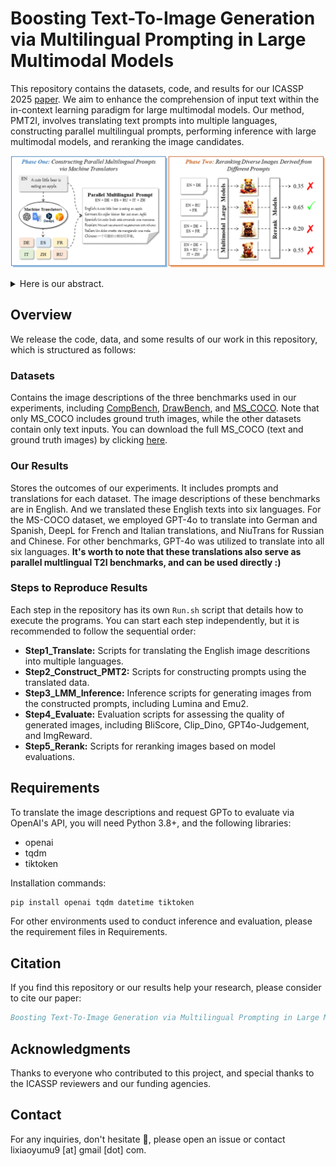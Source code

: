 # Boosting Text-To-Image Generation via Multilingual Prompting in Large Multimodal Models

This repository contains the datasets, code, and results for our ICASSP 2025 [paper](). We aim to enhance the comprehension of input text within the in-context learning paradigm for large multimodal models. Our method, PMT2I, involves translating text prompts into multiple languages, constructing parallel multilingual prompts, performing inference with large multimodal models, and reranking the image candidates.

![PMT2I](Figures/PMT2I_method.png)

<details>
  <summary>Here is our abstract.</summary>
  Previous work on augmenting large multimodal models (LMMs) for text-to-image (T2I) generation has focused on enriching the input space of in-context learning (ICL). This includes providing a few demonstrations and optimizing image descriptions to be more detailed and logical. However, as demand for more complex and flexible image descriptions grows, enhancing comprehension of input text within the ICL paradigm remains a critical yet underexplored area. In this work, we extend this line of research by constructing parallel multilingual prompts aimed at harnessing the multilingual capabilities of LMMs. More specifically, we translate the input text into several languages and provide the models with both the original text and the translations. Experiments on two LMMs across 3 benchmarks show that our method, PMT2I, achieves superior performance in general, compositional, and fine-grained assessments, especially in human preference alignment. Additionally, with its advantage of generating more diverse images, PMT2I significantly outperforms baseline prompts when incorporated with reranking methods.
</details>

## Overview

We release the code, data, and some results of our work in this repository, which is structured as follows:

### Datasets
Contains the image descriptions of the three benchmarks used in our experiments, including [CompBench](https://github.com/Karine-Huang/T2I-CompBench), [DrawBench](https://docs.google.com/spreadsheets/d/1y7nAbmR4FREi6npB1u-Bo3GFdwdOPYJc617rBOxIRHY/edit#gid=0), and [MS_COCO](https://cocodataset.org/#download). Note that only MS_COCO includes ground truth images, while the other datasets contain only text inputs. You can download the full MS_COCO (text and ground truth images) by clicking [here](http://images.cocodataset.org/zips/val2014.zip).

### Our Results
Stores the outcomes of our experiments. It includes prompts and translations for each dataset. The image descriptions of these benchmarks are in English. And we translated these English texts into six languages. For the MS-COCO dataset, we employed GPT-4o to translate into German and Spanish, DeepL for French and Italian translations, and NiuTrans for Russian and Chinese. For other benchmarks, GPT-4o was utilized to translate into all six languages. **It's worth to note that these translations also serve as parallel multlingual T2I benchmarks, and can be used directly :)**

### Steps to Reproduce Results
Each step in the repository has its own `Run.sh` script that details how to execute the programs. You can start each step independently, but it is recommended to follow the sequential order:
- **Step1_Translate:** Scripts for translating the English image descritions into multiple languages.
- **Step2_Construct_PMT2:** Scripts for constructing prompts using the translated data.
- **Step3_LMM_Inference:** Inference scripts for generating images from the constructed prompts, including Lumina and Emu2.
- **Step4_Evaluate:** Evaluation scripts for assessing the quality of generated images, including BliScore, Clip_Dino, GPT4o-Judgement, and ImgReward.
- **Step5_Rerank:** Scripts for reranking images based on model evaluations.

## Requirements

To translate the image descriptions and request GPTo to evaluate via OpenAI's API, you will need Python 3.8+, and the following libraries:
- openai
- tqdm
- tiktoken

Installation commands:
```bash
pip install openai tqdm datetime tiktoken
```

For other environments used to conduct inference and evaluation, please the requirement files in Requirements.

## Citation

If you find this repository or our results help your research, please consider to cite our paper:
```bibtex
Boosting Text-To-Image Generation via Multilingual Prompting in Large Multimodal Models
```

## Acknowledgments

Thanks to everyone who contributed to this project, and special thanks to the ICASSP reviewers and our funding agencies.

## Contact

For any inquiries, don't hesitate 🤗, please open an issue or contact lixiaoyumu9 [at] gmail [dot] com.
